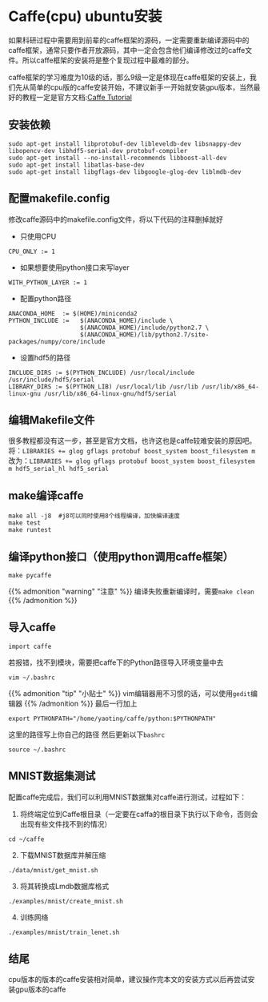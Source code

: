 # Caffe(cpu) ubuntu安装

如果科研过程中需要用到前辈的caffe框架的源码，一定需要重新编译源码中的caffe框架，通常只要作者开放源码，其中一定会包含他们编译修改过的caffe文件。所以caffe框架的安装将是整个复现过程中最难的部分。
<!--more-->
caffe框架的学习难度为10级的话，那么9级一定是体现在caffe框架的安装上，我们先从简单的cpu版的caffe安装开始，不建议新手一开始就安装gpu版本，当然最好的教程一定是官方文档:[Caffe Tutorial](http://caffe.berkeleyvision.org/tutorial/)
## 安装依赖
~~~shell
sudo apt-get install libprotobuf-dev libleveldb-dev libsnappy-dev libopencv-dev libhdf5-serial-dev protobuf-compiler
sudo apt-get install --no-install-recommends libboost-all-dev
sudo apt-get install libatlas-base-dev
sudo apt-get install libgflags-dev libgoogle-glog-dev liblmdb-dev
~~~
## 配置makefile.config
修改caffe源码中的makefile.config文件，将以下代码的注释删掉就好
* 只使用CPU
~~~
CPU_ONLY := 1
~~~
* 如果想要使用python接口来写layer
~~~
WITH_PYTHON_LAYER := 1
~~~
* 配置python路径
~~~
ANACONDA_HOME  := $(HOME)/miniconda2
PYTHON_INCLUDE :=   $(ANACONDA_HOME)/include \
                    $(ANACONDA_HOME)/include/python2.7 \
                    $(ANACONDA_HOME)/lib/python2.7/site-packages/numpy/core/include 
~~~
* 设置hdf5的路径
~~~
INCLUDE_DIRS := $(PYTHON_INCLUDE) /usr/local/include /usr/include/hdf5/serial
LIBRARY_DIRS := $(PYTHON_LIB) /usr/local/lib /usr/lib /usr/lib/x86_64-linux-gnu /usr/lib/x86_64-linux-gnu/hdf5/serial 
~~~
## 编辑Makefile文件
很多教程都没有这一步，甚至是官方文档，也许这也是caffe较难安装的原因吧。
将：`LIBRARIES += glog gflags protobuf boost_system boost_filesystem m`
改为：`LIBRARIES += glog gflags protobuf boost_system boost_filesystem m hdf5_serial_hl hdf5_serial`
## make编译caffe
~~~shell
make all -j8  #j8可以同时使用8个线程编译，加快编译速度
make test
make runtest
~~~
## 编译python接口（使用python调用caffe框架）
~~~shell
make pycaffe
~~~

{{% admonition "warning" "注意" %}}
编译失败重新编译时，需要`make clean`
{{% /admonition %}}

## 导入caffe
~~~
import caffe 
~~~
若报错，找不到模块，需要把caffe下的Python路径导入环境变量中去
~~~shell
vim ~/.bashrc
~~~
{{% admonition "tip" "小贴士" %}}
vim编辑器用不习惯的话，可以使用`gedit`编辑器
{{% /admonition %}}
最后一行加上
~~~
export PYTHONPATH="/home/yaoting/caffe/python:$PYTHONPATH"
~~~
这里的路径写上你自己的路径
然后更新以下`bashrc`
~~~shell
source ~/.bashrc
~~~
## MNIST数据集测试
配置caffe完成后，我们可以利用MNIST数据集对caffe进行测试，过程如下：
1. 将终端定位到Caffe根目录（一定要在caffa的根目录下执行以下命令，否则会出现有些文件找不到的情况）
~~~
cd ~/caffe
~~~
2. 下载MNIST数据库并解压缩
~~~
./data/mnist/get_mnist.sh
~~~
3. 将其转换成Lmdb数据库格式
~~~
./examples/mnist/create_mnist.sh
~~~
4. 训练网络
~~~
./examples/mnist/train_lenet.sh
~~~
## 结尾
cpu版本的版本的caffe安装相对简单，建议操作完本文的安装方式以后再尝试安装gpu版本的caffe
